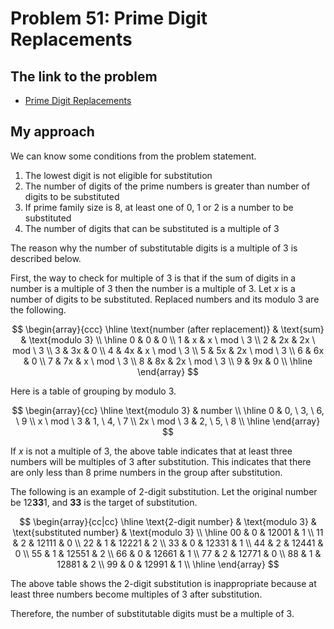 # Problem 51: Prime Digit Replacements

## The link to the problem

- [Prime Digit Replacements](https://projecteuler.net/problem=51)

## My approach

We can know some conditions from the problem statement.

1. The lowest digit is not eligible for substitution
1. The number of digits of the prime numbers is greater than number of digits to be substituted
1. If prime family size is 8, at least one of 0, 1 or 2 is a number to be substituted
1. The number of digits that can be substituted is a multiple of 3

The reason why the number of substitutable digits is a multiple of 3 is described below.

First, the way to check for multiple of 3 is that if the sum of digits in a number
is a multiple of 3 then the number is a multiple of 3.
Let $x$ is a number of digits to be substituted.
Replaced numbers and its modulo 3 are the following.

$$
\begin{array}{ccc}
\hline
\text{number (after replacement)} & \text{sum} & \text{modulo 3} \\
\hline
0 & 0 & 0 \\
1 & x & x \ mod \ 3 \\
2 & 2x & 2x \ mod \ 3 \\
3 & 3x & 0 \\
4 & 4x & x \ mod \ 3 \\
5 & 5x & 2x \ mod \ 3 \\
6 & 6x & 0 \\
7 & 7x & x \ mod \ 3 \\
8 & 8x & 2x \ mod \ 3 \\
9 & 9x & 0 \\
\hline
\end{array}
$$

Here is a table of grouping by modulo 3.

$$
\begin{array}{cc}
\hline
\text{modulo 3} & number \\
\hline
0 & 0, \ 3, \ 6, \ 9 \\
x \ mod \ 3 & 1, \ 4, \ 7 \\
2x \ mod \ 3 & 2, \ 5, \ 8 \\
\hline
\end{array}
$$

If $x$ is not a multiple of 3,
the above table indicates that at least three numbers will be multiples of 3 after substitution.
This indicates that there are only less than 8 prime numbers in the group after substitution.

The following is an example of 2-digit substitution. Let the original number be 12**33**1, and **33** is the target of substitution.

$$
\begin{array}{cc|cc}
\hline
\text{2-digit number} & \text{modulo 3} & \text{substituted number} & \text{modulo 3} \\
\hline
00 & 0 & 12001 & 1 \\
11 & 2 & 12111 & 0 \\
22 & 1 & 12221 & 2 \\
33 & 0 & 12331 & 1 \\
44 & 2 & 12441 & 0 \\
55 & 1 & 12551 & 2 \\
66 & 0 & 12661 & 1 \\
77 & 2 & 12771 & 0 \\
88 & 1 & 12881 & 2 \\
99 & 0 & 12991 & 1 \\
\hline
\end{array}
$$

The above table shows the 2-digit substitution is inappropriate
because at least three numbers become multiples of 3 after substitution.

Therefore, the number of substitutable digits must be a multiple of 3.

